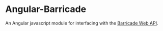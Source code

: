 Angular-Barricade
=================

An Angular javascript module for interfacing with the [Barricade Web API](http://www.2toad.com/Project/Barricade).
